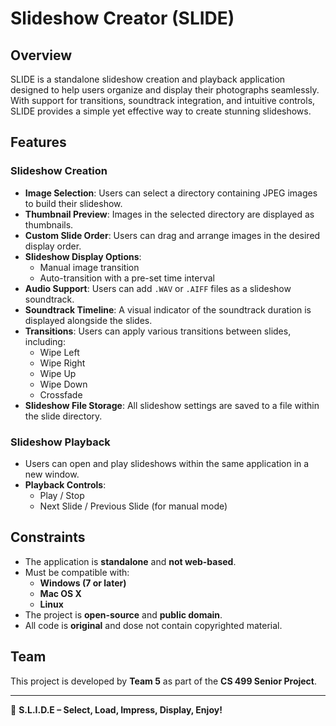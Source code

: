 # Slideshow Creator (SLIDE)

## Overview

SLIDE is a standalone slideshow creation and playback application designed to help users organize and display their photographs seamlessly. With support for transitions, soundtrack integration, and intuitive controls, SLIDE provides a simple yet effective way to create stunning slideshows.

## Features

### Slideshow Creation

- **Image Selection**: Users can select a directory containing JPEG images to build their slideshow.
- **Thumbnail Preview**: Images in the selected directory are displayed as thumbnails.
- **Custom Slide Order**: Users can drag and arrange images in the desired display order.
- **Slideshow Display Options**:
  - Manual image transition
  - Auto-transition with a pre-set time interval
- **Audio Support**: Users can add `.WAV` or `.AIFF` files as a slideshow soundtrack.
- **Soundtrack Timeline**: A visual indicator of the soundtrack duration is displayed alongside the slides.
- **Transitions**: Users can apply various transitions between slides, including:
  - Wipe Left
  - Wipe Right
  - Wipe Up
  - Wipe Down
  - Crossfade
- **Slideshow File Storage**: All slideshow settings are saved to a file within the slide directory.

### Slideshow Playback

- Users can open and play slideshows within the same application in a new window.
- **Playback Controls**:
  - Play / Stop
  - Next Slide / Previous Slide (for manual mode)

## Constraints

- The application is **standalone** and **not web-based**.
- Must be compatible with:
  - **Windows (7 or later)**
  - **Mac OS X**
  - **Linux**
- The project is **open-source** and **public domain**.
- All code is **original** and dose not contain copyrighted material.

## Team

This project is developed by **Team 5** as part of the **CS 499 Senior Project**.

---

🚀 **S.L.I.D.E – Select, Load, Impress, Display, Enjoy!**

